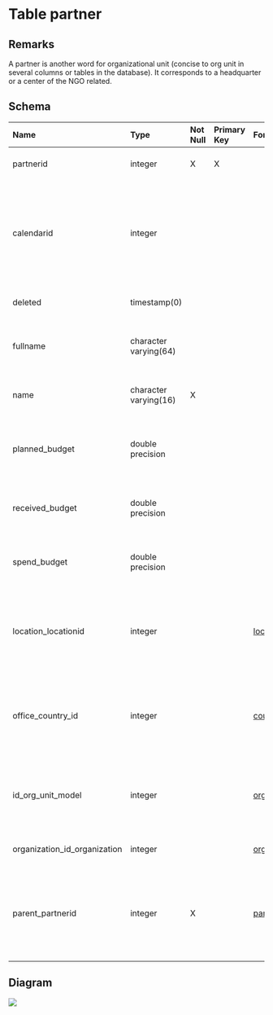 # Table partner #
## Remarks ##
A partner is another word for organizational unit (concise to org unit in several columns or tables in the database). It corresponds to a headquarter or a center of the NGO related.

## Schema ##
| **Name** | **Type** | **Not Null** | **Primary Key** | **Foreign Key** | **Remarks** |
|:---------|:---------|:-------------|:----------------|:----------------|:------------|
| partnerid | integer  | X            | X               |                 | This is the primary key of the table. |
| calendarid | integer  |              |                 |                 | This is a hidden foreign key to the table personalcalendar. It corresponds to a calendar which have events visible to all users wich belongs to the NGO related. |
| deleted  | timestamp(0) |              |                 |                 | This is the date the organizational unit was deleted. |
| fullname | character varying(64) |              |                 |                 | This is a human readable name for the organizational unit. |
| name     | character varying(16) | X            |                 |                 | This is a short name for the organizational unit. |
| planned\_budget | double precision |              |                 |                 | It corrersponds to the planned budget that will be given to this organizational unit. |
| received\_budget | double precision |              |                 |                 | It corresponds to the received budget  for the organizational unit. |
| spend\_budget | double precision |              |                 |                 | It corresponds to the spent budget  for the organizational unit. |
| location\_locationid | integer  |              |                 | [location](location.md)(locationid) | This is a foreign key to the table location. It corresponds to the location of this organizational unit. |
| office\_country\_id | integer  |              |                 | [country](country.md)(countryid) | This is a foreign key to the table country. It corresponds to the country of the location of the organizational unit. |
| id\_org\_unit\_model | integer  |              |                 | [org\_unit\_model](org_unit_model.md)(org\_unit\_model\_id) | This is a foreign key to the table org\_unit\_model. it corresponds to the model of the organizational unit. |
| organization\_id\_organization | integer  |              |                 | [organization](organization.md)(id\_organization) | This is a foreign key to the table organization. |
| parent\_partnerid | integer  | X            |                 | [partner](partner.md)(partnerid) | This is a foreign key to the table partner. Indeed, an organizational unit can be managed by other organizational units. |

## Diagram ##
<img src='http://www.sigmah.org/svg_load.php?file=http://sigma-h.googlecode.com/svn/wiki/diagrams/partner.svg' />
